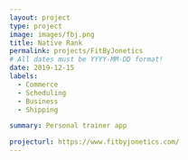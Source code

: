 ```yaml
---
layout: project
type: project
image: images/fbj.png
title: Native Rank
permalink: projects/FitByJonetics
# All dates must be YYYY-MM-DD format!
date: 2019-12-15
labels:
  - Commerce
  - Scheduling
  - Business
  - Shipping

summary: Personal trainer app

projecturl: https://www.fitbyjonetics.com/
---
```

